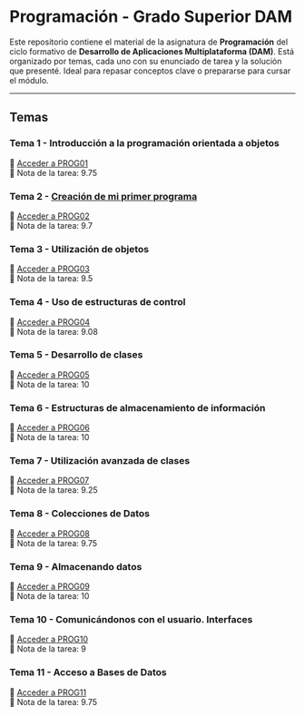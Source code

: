 # Programación - Grado Superior DAM

Este repositorio contiene el material de la asignatura de **Programación** del ciclo formativo de **Desarrollo de Aplicaciones Multiplataforma (DAM)**. Está organizado por temas, cada uno con su enunciado de tarea y la solución que presenté. Ideal para repasar conceptos clave o prepararse para cursar el módulo.

---

## Temas

### Tema 1 - Introducción a la programación orientada a objetos  
📁 [Acceder a PROG01](https://github.com/irmscher2000/Programacion/tree/main/PROG01)  
📝 Nota de la tarea: 9.75

### Tema 2 - [Creación de mi primer programa](https://github.com/irmscher2000/Programacion/blob/main/PROG02/PROG02_CONTENIDO.pdf)  
📁 [Acceder a PROG02](https://github.com/irmscher2000/Programacion/tree/main/PROG02)  
📝 Nota de la tarea: 9.7

### Tema 3 - Utilización de objetos  
📁 [Acceder a PROG03](https://github.com/irmscher2000/Programacion/tree/main/PROG03)  
📝 Nota de la tarea: 9.5

### Tema 4 - Uso de estructuras de control  
📁 [Acceder a PROG04](https://github.com/irmscher2000/Programacion/tree/main/PROG04)  
📝 Nota de la tarea: 9.08

### Tema 5 - Desarrollo de clases  
📁 [Acceder a PROG05](https://github.com/irmscher2000/Programacion/tree/main/PROG05)  
📝 Nota de la tarea: 10

### Tema 6 - Estructuras de almacenamiento de información  
📁 [Acceder a PROG06](https://github.com/irmscher2000/Programacion/tree/main/PROG06)  
📝 Nota de la tarea: 10

### Tema 7 - Utilización avanzada de clases  
📁 [Acceder a PROG07](https://github.com/irmscher2000/Programacion/tree/main/PROG07)  
📝 Nota de la tarea: 9.25

### Tema 8 - Colecciones de Datos
📁 [Acceder a PROG08](https://github.com/irmscher2000/Programacion/tree/main/PROG08)  
📝 Nota de la tarea: 9.75

### Tema 9 - Almacenando datos
📁 [Acceder a PROG09](https://github.com/irmscher2000/Programacion/tree/main/PROG09)  
📝 Nota de la tarea: 10

### Tema 10 - Comunicándonos con el usuario. Interfaces
📁 [Acceder a PROG10](https://github.com/irmscher2000/Programacion/tree/main/PROG10)  
📝 Nota de la tarea: 9

### Tema 11 - Acceso a Bases de Datos
📁 [Acceder a PROG11](https://github.com/irmscher2000/Programacion/tree/main/PROG11)  
📝 Nota de la tarea: 9.75

